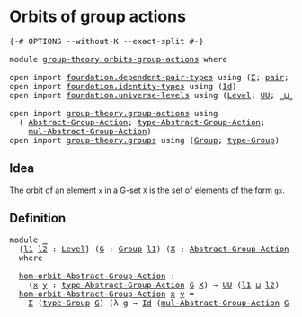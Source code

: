 # Orbits of group actions

<pre class="Agda"><a id="36" class="Symbol">{-#</a> <a id="40" class="Keyword">OPTIONS</a> <a id="48" class="Pragma">--without-K</a> <a id="60" class="Pragma">--exact-split</a> <a id="74" class="Symbol">#-}</a>

<a id="79" class="Keyword">module</a> <a id="86" href="group-theory.orbits-group-actions.html" class="Module">group-theory.orbits-group-actions</a> <a id="120" class="Keyword">where</a>

<a id="127" class="Keyword">open</a> <a id="132" class="Keyword">import</a> <a id="139" href="foundation.dependent-pair-types.html" class="Module">foundation.dependent-pair-types</a> <a id="171" class="Keyword">using</a> <a id="177" class="Symbol">(</a><a id="178" href="foundation-core.dependent-pair-types.html#502" class="Record">Σ</a><a id="179" class="Symbol">;</a> <a id="181" href="foundation-core.dependent-pair-types.html#575" class="InductiveConstructor">pair</a><a id="185" class="Symbol">;</a> <a id="187" href="foundation-core.dependent-pair-types.html#592" class="Field">pr1</a><a id="190" class="Symbol">;</a> <a id="192" href="foundation-core.dependent-pair-types.html#604" class="Field">pr2</a><a id="195" class="Symbol">)</a>
<a id="197" class="Keyword">open</a> <a id="202" class="Keyword">import</a> <a id="209" href="foundation.identity-types.html" class="Module">foundation.identity-types</a> <a id="235" class="Keyword">using</a> <a id="241" class="Symbol">(</a><a id="242" href="foundation-core.identity-types.html#641" class="Datatype">Id</a><a id="244" class="Symbol">)</a>
<a id="246" class="Keyword">open</a> <a id="251" class="Keyword">import</a> <a id="258" href="foundation.universe-levels.html" class="Module">foundation.universe-levels</a> <a id="285" class="Keyword">using</a> <a id="291" class="Symbol">(</a><a id="292" href="Agda.Primitive.html#597" class="Postulate">Level</a><a id="297" class="Symbol">;</a> <a id="299" href="foundation-core.universe-levels.html#222" class="Primitive">UU</a><a id="301" class="Symbol">;</a> <a id="303" href="Agda.Primitive.html#810" class="Primitive Operator">_⊔_</a><a id="306" class="Symbol">)</a>

<a id="309" class="Keyword">open</a> <a id="314" class="Keyword">import</a> <a id="321" href="group-theory.group-actions.html" class="Module">group-theory.group-actions</a> <a id="348" class="Keyword">using</a>
  <a id="356" class="Symbol">(</a> <a id="358" href="group-theory.group-actions.html#1192" class="Function">Abstract-Group-Action</a><a id="379" class="Symbol">;</a> <a id="381" href="group-theory.group-actions.html#1501" class="Function">type-Abstract-Group-Action</a><a id="407" class="Symbol">;</a>
    <a id="413" href="group-theory.group-actions.html#1980" class="Function">mul-Abstract-Group-Action</a><a id="438" class="Symbol">)</a>
<a id="440" class="Keyword">open</a> <a id="445" class="Keyword">import</a> <a id="452" href="group-theory.groups.html" class="Module">group-theory.groups</a> <a id="472" class="Keyword">using</a> <a id="478" class="Symbol">(</a><a id="479" href="group-theory.groups.html#2468" class="Function">Group</a><a id="484" class="Symbol">;</a> <a id="486" href="group-theory.groups.html#2711" class="Function">type-Group</a><a id="496" class="Symbol">)</a>
</pre>
## Idea

The orbit of an element `x` in a G-set `X` is the set of elements of the form `gx`.

## Definition

<pre class="Agda"><a id="620" class="Keyword">module</a> <a id="627" href="group-theory.orbits-group-actions.html#627" class="Module">_</a>
  <a id="631" class="Symbol">{</a><a id="632" href="group-theory.orbits-group-actions.html#632" class="Bound">l1</a> <a id="635" href="group-theory.orbits-group-actions.html#635" class="Bound">l2</a> <a id="638" class="Symbol">:</a> <a id="640" href="Agda.Primitive.html#597" class="Postulate">Level</a><a id="645" class="Symbol">}</a> <a id="647" class="Symbol">(</a><a id="648" href="group-theory.orbits-group-actions.html#648" class="Bound">G</a> <a id="650" class="Symbol">:</a> <a id="652" href="group-theory.groups.html#2468" class="Function">Group</a> <a id="658" href="group-theory.orbits-group-actions.html#632" class="Bound">l1</a><a id="660" class="Symbol">)</a> <a id="662" class="Symbol">(</a><a id="663" href="group-theory.orbits-group-actions.html#663" class="Bound">X</a> <a id="665" class="Symbol">:</a> <a id="667" href="group-theory.group-actions.html#1192" class="Function">Abstract-Group-Action</a> <a id="689" href="group-theory.orbits-group-actions.html#648" class="Bound">G</a> <a id="691" href="group-theory.orbits-group-actions.html#635" class="Bound">l2</a><a id="693" class="Symbol">)</a>
  <a id="697" class="Keyword">where</a>

  <a id="706" href="group-theory.orbits-group-actions.html#706" class="Function">hom-orbit-Abstract-Group-Action</a> <a id="738" class="Symbol">:</a>
    <a id="744" class="Symbol">(</a><a id="745" href="group-theory.orbits-group-actions.html#745" class="Bound">x</a> <a id="747" href="group-theory.orbits-group-actions.html#747" class="Bound">y</a> <a id="749" class="Symbol">:</a> <a id="751" href="group-theory.group-actions.html#1501" class="Function">type-Abstract-Group-Action</a> <a id="778" href="group-theory.orbits-group-actions.html#648" class="Bound">G</a> <a id="780" href="group-theory.orbits-group-actions.html#663" class="Bound">X</a><a id="781" class="Symbol">)</a> <a id="783" class="Symbol">→</a> <a id="785" href="foundation-core.universe-levels.html#222" class="Primitive">UU</a> <a id="788" class="Symbol">(</a><a id="789" href="group-theory.orbits-group-actions.html#632" class="Bound">l1</a> <a id="792" href="Agda.Primitive.html#810" class="Primitive Operator">⊔</a> <a id="794" href="group-theory.orbits-group-actions.html#635" class="Bound">l2</a><a id="796" class="Symbol">)</a>
  <a id="800" href="group-theory.orbits-group-actions.html#706" class="Function">hom-orbit-Abstract-Group-Action</a> <a id="832" href="group-theory.orbits-group-actions.html#832" class="Bound">x</a> <a id="834" href="group-theory.orbits-group-actions.html#834" class="Bound">y</a> <a id="836" class="Symbol">=</a>
    <a id="842" href="foundation-core.dependent-pair-types.html#502" class="Record">Σ</a> <a id="844" class="Symbol">(</a><a id="845" href="group-theory.groups.html#2711" class="Function">type-Group</a> <a id="856" href="group-theory.orbits-group-actions.html#648" class="Bound">G</a><a id="857" class="Symbol">)</a> <a id="859" class="Symbol">(λ</a> <a id="862" href="group-theory.orbits-group-actions.html#862" class="Bound">g</a> <a id="864" class="Symbol">→</a> <a id="866" href="foundation-core.identity-types.html#641" class="Datatype">Id</a> <a id="869" class="Symbol">(</a><a id="870" href="group-theory.group-actions.html#1980" class="Function">mul-Abstract-Group-Action</a> <a id="896" href="group-theory.orbits-group-actions.html#648" class="Bound">G</a> <a id="898" href="group-theory.orbits-group-actions.html#663" class="Bound">X</a> <a id="900" href="group-theory.orbits-group-actions.html#862" class="Bound">g</a> <a id="902" href="group-theory.orbits-group-actions.html#832" class="Bound">x</a><a id="903" class="Symbol">)</a> <a id="905" href="group-theory.orbits-group-actions.html#834" class="Bound">y</a><a id="906" class="Symbol">)</a>
</pre>
